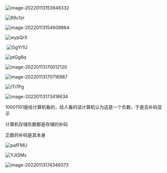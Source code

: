 ![image-20220113153948332](https://cdn.jsdelivr.net/gh/kaihuacheng/images@master/uPic/image-20220113153948332.png)

![89u1zr](https://cdn.jsdelivr.net/gh/kaihuacheng/images@master/uPic/89u1zr.png)



![image-20220113154609864](https://cdn.jsdelivr.net/gh/kaihuacheng/images@master/uPic/image-20220113154609864.png)



![wypQrX](https://cdn.jsdelivr.net/gh/kaihuacheng/images@master/uPic/wypQrX.png)

​		![GgYr1U](https://cdn.jsdelivr.net/gh/kaihuacheng/images@master/uPic/GgYr1U.png)

![ptGg6q](https://cdn.jsdelivr.net/gh/kaihuacheng/images@master/uPic/ptGg6q.png)

![image-20220113170012120](https://cdn.jsdelivr.net/gh/kaihuacheng/images@master/uPic/image-20220113170012120.png)

![image-20220113170716987](https://cdn.jsdelivr.net/gh/kaihuacheng/images@master/uPic/image-20220113170716987.png)

![rTi7Pg](https://cdn.jsdelivr.net/gh/kaihuacheng/images@master/uPic/rTi7Pg.png)

![image-20220113173418634](https://cdn.jsdelivr.net/gh/kaihuacheng/images@master/uPic/image-20220113173418634.png)

10001101是给计算机看的，给人看的话计算机认为这是一个负数，于是去补码显示

计算机存储负数都是存储的补码

正数的补码是其本身

![pafFMU](https://cdn.jsdelivr.net/gh/kaihuacheng/images@master/uPic/pafFMU.png)

![YJtSMs](https://cdn.jsdelivr.net/gh/kaihuacheng/images@master/uPic/YJtSMs.png)

![image-20220113174349373](https://cdn.jsdelivr.net/gh/kaihuacheng/images@master/uPic/image-20220113174349373.png)











































